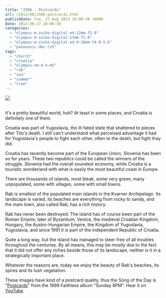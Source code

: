 ```yaml
---
title: "2506 - Postcards"
url: /2013/08/2506-postcards.html
publishDate: Tue, 27 Aug 2013 18:00:38 +0000
date: 2013-08-27 20:00:38
categories: 
  - "olympus-m-zuiko-digital-ed-12mm-f2-0"
  - "olympus-m-zuiko-digital-17mm-f1-8"
  - "olympus-m-zuiko-digital-ed-9-18mm-f4-0-5-6"
  - "panasonic-dmc-lx5"
tags: 
  - "church"
  - "croatia"
  - "olympus-om-d-e-m5"
  - "rab"
  - "sea"
  - "summer"
  - "tree"
---
```

<div class="container">
<div class="center"><a target="_blank" href="https://d25zfm9zpd7gm5.cloudfront.net/1200x1200/2013/20130807_150200_lr.jpg"><img src="https://d25zfm9zpd7gm5.cloudfront.net/0600x0600/2013/20130807_150200_lr.jpg" /></a></div>
</div>
<br />

It's a pretty beautiful world, huh? At least in some places, and Croatia is definitely one of them.

<a target="_blank" href="https://d25zfm9zpd7gm5.cloudfront.net/1200x1200/2013/20130807_145634_lr.jpg"><img style="margin: 0pt 0px 0pt 10px; float: right;" src="https://d25zfm9zpd7gm5.cloudfront.net/0150x0150/2013/20130807_145634_lr.jpg" alt="" border="0" /></a> Croatia was part of Yugoslavia, the ill-fated state that shattered to pieces after Tito's death. I still can't understand what perceived advantage it had for Yugoslavia's people to fight each other, often to the death, but fight they did.

Croatia has recently become part of the European Union, Slovenia has been so for years. These two republics could be called the winners of the struggle. Slovenia had the overall soundest economy, while Croatia is a touristic wonderland with what is easily the most beautiful coast in Europe.

<a target="_blank" href="https://d25zfm9zpd7gm5.cloudfront.net/1200x1200/2013/20130807_144723_lr.jpg"><img style="margin: 0pt 10px 0pt 0px; float: left;" src="https://d25zfm9zpd7gm5.cloudfront.net/0150x0150/2013/20130807_144723_lr.jpg" alt="" border="0" /></a> There are thousands of islands, most bleak, some very green, many unpopulated, some with villages, some with small towns.

<a target="_blank" href="https://d25zfm9zpd7gm5.cloudfront.net/1200x1200/2013/20130807_143846_lr.jpg"><img style="margin: 0pt 0px 0pt 10px; float: right;" src="https://d25zfm9zpd7gm5.cloudfront.net/0150x0150/2013/20130807_143846_lr.jpg" alt="" border="0" /></a> Rab is smallest of the populated main islands in the Kvarner Archipelago. Its landscape is varied, its beaches are everything from rocky to sandy, and the main town, also called Rab, has a rich history.

Rab has never been destroyed. The island has of course been part of the Roman Empire, later of Byzantium, Venice, the medieval Croatian Kingdom, Hungary, the Austro-Hungarian Empire, the Kingdom of Yugoslavia, Yugoslavia, and since 1991 it is part of the independent Republic of Croatia.

<a target="_blank" href="https://d25zfm9zpd7gm5.cloudfront.net/1200x1200/2013/20130807_145002_lr.jpg"><img style="margin: 0pt 10px 0pt 0px; float: left;" src="https://d25zfm9zpd7gm5.cloudfront.net/0150x0150/2013/20130807_145002_lr.jpg" alt="" border="0" /></a> Quite a long way, but the island has managed to steer free of all troubles throughout the centuries. By all means, this may be mostly due to the fact that it did not offer any riches beside those of its landscape, neither is it in a strategically important place.

Whatever the reasons are, today we enjoy the beauty of Rab's beaches, its spires and its lush vegetation. 

These images have kind of a postcard quality, thus the Song of the Day is "<a href="http://www.lyricsmode.com/lyrics/f/faithless/postcards_lyrics.html" target="_blank">Postcards</a>" from the 1998 Faithless album "Sunday 8PM". Hear it on <a href="http://www.youtube.com/watch?v=6guO4Yn3jVI" target="_blank">YouTube</a>. 

<a target="_blank" href="https://d25zfm9zpd7gm5.cloudfront.net/1200x1200/2013/20130807_161430_lr.jpg"><img style="margin: 0pt 0px 0pt 10px; float: right;" src="https://d25zfm9zpd7gm5.cloudfront.net/0150x0150/2013/20130807_161430_lr.jpg" alt="" border="0" /></a> 

 

